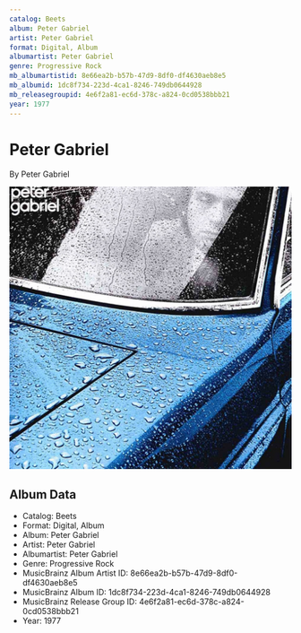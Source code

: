 ```yaml
---
catalog: Beets
album: Peter Gabriel
artist: Peter Gabriel
format: Digital, Album
albumartist: Peter Gabriel
genre: Progressive Rock
mb_albumartistid: 8e66ea2b-b57b-47d9-8df0-df4630aeb8e5
mb_albumid: 1dc8f734-223d-4ca1-8246-749db0644928
mb_releasegroupid: 4e6f2a81-ec6d-378c-a824-0cd0538bbb21
year: 1977
---
```


# Peter Gabriel

By Peter Gabriel

![](../../assets/beetscovers/Peter_Gabriel-Peter_Gabriel.jpg)

## Album Data

- Catalog: Beets
- Format: Digital, Album
- Album: Peter Gabriel
- Artist: Peter Gabriel
- Albumartist: Peter Gabriel
- Genre: Progressive Rock
- MusicBrainz Album Artist ID: 8e66ea2b-b57b-47d9-8df0-df4630aeb8e5
- MusicBrainz Album ID: 1dc8f734-223d-4ca1-8246-749db0644928
- MusicBrainz Release Group ID: 4e6f2a81-ec6d-378c-a824-0cd0538bbb21
- Year: 1977

